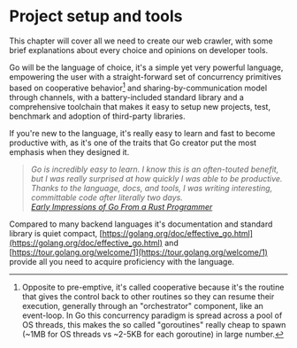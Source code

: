 Project setup and tools
=======================

This chapter will cover all we need to create our web crawler, with some brief
explanations about every choice and opinions on developer tools.

Go will be the language of choice, it's a simple yet very powerful language,
empowering the user with a straight-forward set of concurrency primitives based
on cooperative behavior[^1] and sharing-by-communication model through
channels, with a battery-included standard library and a comprehensive
toolchain that makes it easy to setup new projects, test, benchmark and
adoption of third-party libraries.

If you're new to the language, it's really easy to learn and fast to become
productive with, as it's one of the traits that Go creator put the most
emphasis when they designed it.

> *Go is incredibly easy to learn. I know this is an often-touted benefit, but
> I was really surprised at how quickly I was able to be productive. Thanks to
> the language, docs, and tools, I was writing interesting, committable code
> after literally two days.*<br>
> *[Early Impressions of Go From a Rust Programmer](https://medium.com/better-programming/early-impressions-of-go-from-a-rust-programmeer-f4fd1074c410)*

Compared to many backend languages it's documentation and standard library is
quiet compact,
[https://golang.org/doc/effective_go.html](https://golang.org/doc/effective_go.html)
and [https://tour.golang.org/welcome/1](https://tour.golang.org/welcome/1)
provide all you need to acquire proficiency with the language.

[^1]: Opposite to pre-emptive, it's called cooperative because it's the routine that gives the control back to other routines so they can resume their execution, generally through an "orchestrator" component, like an event-loop. In Go this concurrency paradigm is spread across a pool of OS threads, this makes the so called "goroutines" really cheap to spawn (~1MB for OS threads vs ~2-5KB for each goroutine) in large number.

